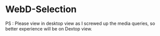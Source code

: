 # WebD-Selection

PS : Please view in desktop view as I screwed up the media queries, so better experience will be on Dextop view.
